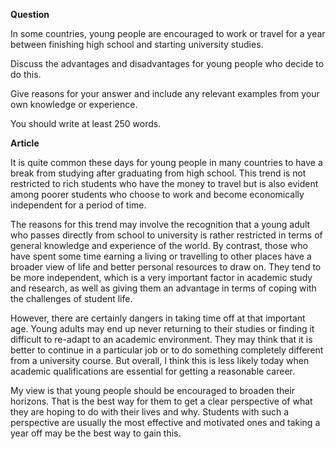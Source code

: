 **Question**

In some countries, young people are encouraged to work or travel for a year between finishing high school and starting university studies.

Discuss the advantages and disadvantages for young people who decide to do this.

Give reasons for your answer and include any relevant examples from your own knowledge or experience.

You should write at least 250 words.



**Article**

It is quite common these days for young people in many countries to have a break from studying after graduating from high school. This trend is not restricted to rich students who have the money to travel but is also evident among poorer students who choose to work and become economically independent for a period of time.

The reasons for this trend may involve the recognition that a young adult who passes directly from school to university is rather restricted in terms of general knowledge and experience of the world. By contrast, those who have spent some time earning a living or travelling to other places have a broader view of life and better personal resources to draw on. They tend to be more independent, which is a very important factor in academic study and research, as well as giving them an advantage in terms of coping with the challenges of student life.

However, there are certainly dangers in taking time off at that important age. Young adults may end up never returning to their studies or finding it difficult to re-adapt to an academic environment. They may think that it is better to continue in a particular job or to do something completely different from a university course. But overall, I think this is less likely today when academic qualifications are essential for getting a reasonable career.

My view is that young people should be encouraged to broaden their horizons. That is the best way for them to get a clear perspective of what they are hoping to do with their lives and why. Students with such a perspective are usually the most effective and motivated ones and taking a year off may be the best way to gain this.
